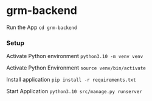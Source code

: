 # grm-backend

Run the App
`cd grm-backend	`
### Setup 
Activate Python environment
`python3.10 -m venv venv`

Activate Python Environment
`source venv/bin/activate`

Install application
`pip install -r requirements.txt`

Start Application
`python3.10 src/manage.py runserver`
